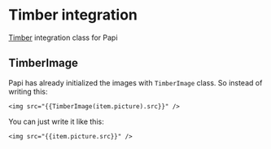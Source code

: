 Timber integration
==================

[Timber](https://github.com/jarednova/timber) integration class for Papi

## TimberImage

Papi has already initialized the images with `TimberImage` class. So instead of writing this:

```twig
<img src="{{TimberImage(item.picture).src}}" />
```

You can just write it like this:

```twig
<img src="{{item.picture.src}}" />
```